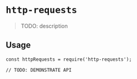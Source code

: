 # `http-requests`

> TODO: description

## Usage

```
const httpRequests = require('http-requests');

// TODO: DEMONSTRATE API
```
